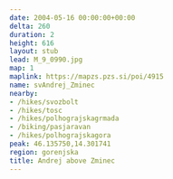 ```yaml
---
date: 2004-05-16 00:00:00+00:00
delta: 260
duration: 2
height: 616
layout: stub
lead: M_9_0990.jpg
map: 1
maplink: https://mapzs.pzs.si/poi/4915
name: svAndrej_Zminec
nearby:
- /hikes/svozbolt
- /hikes/tosc
- /hikes/polhograjskagrmada
- /biking/pasjaravan
- /hikes/polhograjskagora
peak: 46.135750,14.301741
region: gorenjska
title: Andrej above Zminec
---
```

